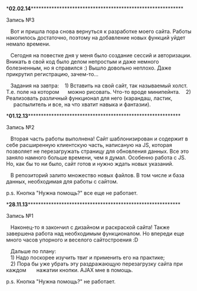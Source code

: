 \***02.02.14*************************************************************

Запись №3

&nbsp;&nbsp;  Вот и пришла пора снова вернуться к разработке моего сайта. Работы 
накопилось достаточно, поэтому на добавление новых функций уйдет немало
времени.

&nbsp;&nbsp;  Сегодня на повестке дня у меня было создание сессий и авторизации.
Вникать в свой код было делом непростым и даже немного болезненным, но я 
справился :) Вышло довольно неплохо. Даже прикрутил регистрацию, 
зачем-то...

&nbsp;&nbsp;  Задания на завтра:
&nbsp;&nbsp;  1) Вставить на свой сайт, так называемый холст. Т.е. поле на котором
&nbsp;&nbsp;&nbsp;&nbsp;&nbsp;можно рисовать. Что-то вроде минипейнта.
&nbsp;&nbsp;  2) Реализовать различный функционал для него (карандаш, ластик, 
&nbsp;&nbsp;&nbsp;&nbsp;&nbsp;распылитель и все, на что хватит навыка и фантазии).


\***01.12.13*************************************************************

Запись №2

&nbsp;&nbsp;  Вторая часть работы выполнена! Сайт шаблонизирован и содержит в себе
расширенную клиентскую часть, написаную на JS, которая позволяет не 
перезагружать страницу для обновления данных. Все это заняло намного
больше времени, чем я думал. Особенно работа с JS. Но, как бы то ни было,
сайт готов и нужно ждать новых указаний.

&nbsp;&nbsp;  В репозиторий залито множество новых файлов. В том числе и база данных,
необходимая для работы с сайтом.

p.s. Кнопка "Нужна помощь?" все еще не работает.

\***28.11.13*************************************************************

Запись №1

&nbsp;&nbsp;  Наконец-то я закончил с дизайном и раскраской сайта! Также завершена
работа над необходимым функционалом. Но впереди еще много часов упорного
и веселого сайтостроения :D </p>
&nbsp;&nbsp;  Дальше по плану:<br/>
&nbsp;&nbsp;  1) Надо поскорее изучить твиг и применить его на практике; <br/>
&nbsp;&nbsp;  2) Пора бы уже убрать эту раздражающую перезагрузку сайта при каждом
&nbsp;&nbsp;&nbsp;&nbsp;&nbsp;    нажатии кнопки. AJAX мне в помощь.
    
p.s. Кнопка "Нужна помощь?" не работает.

